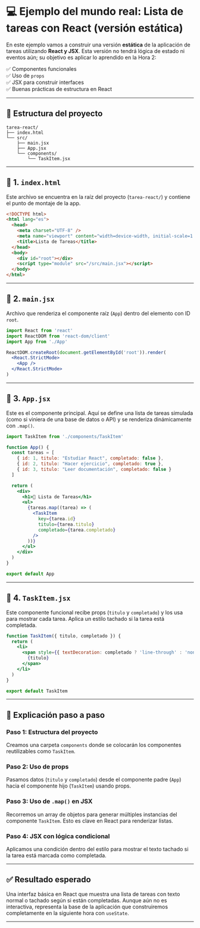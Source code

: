 # 💻 Ejemplo del mundo real: Lista de tareas con React (versión estática)

En este ejemplo vamos a construir una versión **estática** de la aplicación de tareas utilizando **React y JSX**. Esta versión no tendrá lógica de estado ni eventos aún; su objetivo es aplicar lo aprendido en la Hora 2:

✅ Componentes funcionales  
✅ Uso de `props`  
✅ JSX para construir interfaces  
✅ Buenas prácticas de estructura en React  

---

## 📁 Estructura del proyecto

```plaintext
tarea-react/
├── index.html
└── src/
    ├── main.jsx
    ├── App.jsx
    └── components/
        └── TaskItem.jsx
```

---

## 📄 1. `index.html`

Este archivo se encuentra en la raíz del proyecto (`tarea-react/`) y contiene el punto de montaje de la app.

```html
<!DOCTYPE html>
<html lang="es">
  <head>
    <meta charset="UTF-8" />
    <meta name="viewport" content="width=device-width, initial-scale=1.0" />
    <title>Lista de Tareas</title>
  </head>
  <body>
    <div id="root"></div>
    <script type="module" src="/src/main.jsx"></script>
  </body>
</html>
```

---

## 📄 2. `main.jsx`

Archivo que renderiza el componente raíz (`App`) dentro del elemento con ID `root`.

```jsx
import React from 'react'
import ReactDOM from 'react-dom/client'
import App from './App'

ReactDOM.createRoot(document.getElementById('root')).render(
  <React.StrictMode>
    <App />
  </React.StrictMode>
)
```

---

## 📄 3. `App.jsx`

Este es el componente principal. Aquí se define una lista de tareas simulada (como si viniera de una base de datos o API) y se renderiza dinámicamente con `.map()`.

```jsx
import TaskItem from './components/TaskItem'

function App() {
  const tareas = [
    { id: 1, titulo: "Estudiar React", completado: false },
    { id: 2, titulo: "Hacer ejercicio", completado: true },
    { id: 3, titulo: "Leer documentación", completado: false }
  ]

  return (
    <div>
      <h1>📝 Lista de Tareas</h1>
      <ul>
        {tareas.map((tarea) => (
          <TaskItem
            key={tarea.id}
            titulo={tarea.titulo}
            completado={tarea.completado}
          />
        ))}
      </ul>
    </div>
  )
}

export default App
```

---

## 📄 4. `TaskItem.jsx`

Este componente funcional recibe props (`titulo` y `completado`) y los usa para mostrar cada tarea. Aplica un estilo tachado si la tarea está completada.

```jsx
function TaskItem({ titulo, completado }) {
  return (
    <li>
      <span style={{ textDecoration: completado ? 'line-through' : 'none' }}>
        {titulo}
      </span>
    </li>
  )
}

export default TaskItem
```

---

## 🧠 Explicación paso a paso

### Paso 1: Estructura del proyecto
Creamos una carpeta `components` donde se colocarán los componentes reutilizables como `TaskItem`.

### Paso 2: Uso de props
Pasamos datos (`titulo` y `completado`) desde el componente padre (`App`) hacia el componente hijo (`TaskItem`) usando props.

### Paso 3: Uso de `.map()` en JSX
Recorremos un array de objetos para generar múltiples instancias del componente `TaskItem`. Esto es clave en React para renderizar listas.

### Paso 4: JSX con lógica condicional
Aplicamos una condición dentro del estilo para mostrar el texto tachado si la tarea está marcada como completada.

---

## ✅ Resultado esperado

Una interfaz básica en React que muestra una lista de tareas con texto normal o tachado según si están completadas. Aunque aún no es interactiva, representa la base de la aplicación que construiremos completamente en la siguiente hora con `useState`.

---
